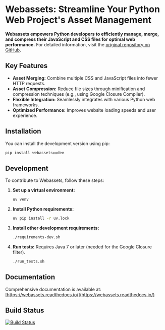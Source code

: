 # Webassets: Streamline Your Python Web Project's Asset Management

**Webassets empowers Python developers to efficiently manage, merge, and compress their JavaScript and CSS files for optimal web performance.**  For detailed information, visit the [original repository on GitHub](https://github.com/miracle2k/webassets).

## Key Features

*   **Asset Merging:** Combine multiple CSS and JavaScript files into fewer HTTP requests.
*   **Asset Compression:** Reduce file sizes through minification and compression techniques (e.g., using Google Closure Compiler).
*   **Flexible Integration:** Seamlessly integrates with various Python web frameworks.
*   **Optimized Performance:** Improves website loading speeds and user experience.

## Installation

You can install the development version using pip:

```bash
pip install webassets==dev
```

## Development

To contribute to Webassets, follow these steps:

1.  **Set up a virtual environment:**

    ```bash
    uv venv
    ```

2.  **Install Python requirements:**

    ```bash
    uv pip install -r uv.lock
    ```

3.  **Install other development requirements:**

    ```bash
    ./requirements-dev.sh
    ```

4.  **Run tests:**  Requires Java 7 or later (needed for the Google Closure filter).

    ```bash
    ./run_tests.sh
    ```

## Documentation

Comprehensive documentation is available at: [https://webassets.readthedocs.io/](https://webassets.readthedocs.io/)

## Build Status

[![Build Status](https://github.com/miracle2k/webassets/actions/workflows/ci.yml/badge.svg)](https://github.com/miracle2k/webassets/actions/workflows/ci.yml)